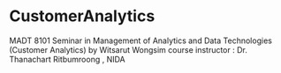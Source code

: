 # CustomerAnalytics
MADT 8101 Seminar in Management of Analytics and Data Technologies (Customer Analytics) by Witsarut Wongsim
course instructor : Dr. Thanachart Ritbumroong  , NIDA

